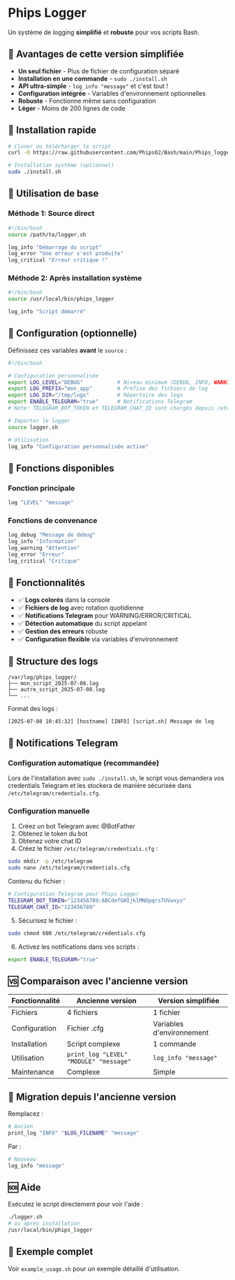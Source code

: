 # Phips Logger

Un système de logging **simplifié** et **robuste** pour vos scripts Bash.

## 🎯 Avantages de cette version simplifiée

- **Un seul fichier** - Plus de fichier de configuration séparé
- **Installation en une commande** - `sudo ./install.sh`
- **API ultra-simple** - `log_info "message"` et c'est tout !
- **Configuration intégrée** - Variables d'environnement optionnelles
- **Robuste** - Fonctionne même sans configuration
- **Léger** - Moins de 200 lignes de code

## 🚀 Installation rapide

```bash
# Cloner ou télécharger le script
curl -O https://raw.githubusercontent.com/Phips02/Bash/main/Phips_logger_V2/logger.sh

# Installation système (optionnel)
sudo ./install.sh
```

## 📖 Utilisation de base

### Méthode 1: Source direct
```bash
#!/bin/bash
source /path/to/logger.sh

log_info "Démarrage du script"
log_error "Une erreur s'est produite"
log_critical "Erreur critique !"
```

### Méthode 2: Après installation système
```bash
#!/bin/bash
source /usr/local/bin/phips_logger

log_info "Script démarré"
```

## 🔧 Configuration (optionnelle)

Définissez ces variables **avant** le `source` :

```bash
#!/bin/bash

# Configuration personnalisée
export LOG_LEVEL="DEBUG"           # Niveau minimum (DEBUG, INFO, WARNING, ERROR, CRITICAL)
export LOG_PREFIX="mon_app"        # Préfixe des fichiers de log
export LOG_DIR="/tmp/logs"         # Répertoire des logs
export ENABLE_TELEGRAM="true"      # Notifications Telegram
# Note: TELEGRAM_BOT_TOKEN et TELEGRAM_CHAT_ID sont chargés depuis /etc/telegram/credentials.cfg

# Importer le logger
source logger.sh

# Utilisation
log_info "Configuration personnalisée active"
```

## 📝 Fonctions disponibles

### Fonction principale
```bash
log "LEVEL" "message"
```

### Fonctions de convenance
```bash
log_debug "Message de debug"
log_info "Information"
log_warning "Attention"
log_error "Erreur"
log_critical "Critique"
```

## 🎨 Fonctionnalités

- ✅ **Logs colorés** dans la console
- ✅ **Fichiers de log** avec rotation quotidienne
- ✅ **Notifications Telegram** pour WARNING/ERROR/CRITICAL
- ✅ **Détection automatique** du script appelant
- ✅ **Gestion des erreurs** robuste
- ✅ **Configuration flexible** via variables d'environnement

## 📁 Structure des logs

```
/var/log/phips_logger/
├── mon_script_2025-07-08.log
├── autre_script_2025-07-08.log
└── ...
```

Format des logs :
```
[2025-07-08 10:45:32] [hostname] [INFO] [script.sh] Message de log
```

## 🔔 Notifications Telegram

### Configuration automatique (recommandée)

Lors de l'installation avec `sudo ./install.sh`, le script vous demandera vos credentials Telegram et les stockera de manière sécurisée dans `/etc/telegram/credentials.cfg`.

### Configuration manuelle

1. Créez un bot Telegram avec @BotFather
2. Obtenez le token du bot
3. Obtenez votre chat ID
4. Créez le fichier `/etc/telegram/credentials.cfg` :

```bash
sudo mkdir -p /etc/telegram
sudo nano /etc/telegram/credentials.cfg
```

Contenu du fichier :
```bash
# Configuration Telegram pour Phips Logger
TELEGRAM_BOT_TOKEN="123456789:ABCdefGHIjklMNOpqrsTUVwxyz"
TELEGRAM_CHAT_ID="123456789"
```

5. Sécurisez le fichier :
```bash
sudo chmod 600 /etc/telegram/credentials.cfg
```

6. Activez les notifications dans vos scripts :
```bash
export ENABLE_TELEGRAM="true"
```

## 🆚 Comparaison avec l'ancienne version

| Fonctionnalité | Ancienne version | Version simplifiée |
|---|---|---|
| Fichiers | 4 fichiers | 1 fichier |
| Configuration | Fichier .cfg | Variables d'environnement |
| Installation | Script complexe | 1 commande |
| Utilisation | `print_log "LEVEL" "MODULE" "message"` | `log_info "message"` |
| Maintenance | Complexe | Simple |

## 🔧 Migration depuis l'ancienne version

Remplacez :
```bash
# Ancien
print_log "INFO" "$LOG_FILENAME" "message"
```

Par :
```bash
# Nouveau
log_info "message"
```

## 🆘 Aide

Exécutez le script directement pour voir l'aide :
```bash
./logger.sh
# ou après installation
/usr/local/bin/phips_logger
```

## 📄 Exemple complet

Voir `example_usage.sh` pour un exemple détaillé d'utilisation.
